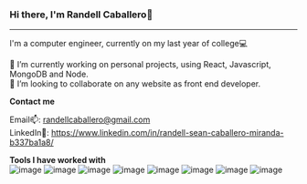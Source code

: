 ### Hi there, I'm Randell Caballero👋
<hr>

I'm a computer engineer, currently on my last year of college💻



🔭 I’m currently working on personal projects, using React, Javascript, MongoDB and Node. <br />
👯 I’m looking to collaborate on any website as front end developer.


**Contact me**

Email📫: randellcaballero@gmail.com<br />
LinkedIn👀: https://www.linkedin.com/in/randell-sean-caballero-miranda-b337ba1a8/<br />



**Tools I have worked with**<br />
![image](https://user-images.githubusercontent.com/102177367/195671591-58fa3ea6-3b2c-4874-85b9-731a226c160f.png)
![image](https://user-images.githubusercontent.com/102177367/195672577-f3baa3fd-89ce-41de-a384-03f904d8f678.png)
![image](https://user-images.githubusercontent.com/102177367/195672613-f2ce11da-5d81-4f04-9270-ef059dd83465.png)
![image](https://user-images.githubusercontent.com/102177367/195672630-1319add8-e61b-49df-81af-ec10d987b723.png)
![image](https://user-images.githubusercontent.com/102177367/195672655-32c83f59-41f9-4dc9-9e80-e4bf3435caa7.png)
![image](https://user-images.githubusercontent.com/102177367/195672679-deeef2ab-990a-4b54-bc94-9c9b5b81d81b.png)
![image](https://user-images.githubusercontent.com/102177367/195672703-f9f9ba19-8107-4bdc-a409-746ba1f9b06a.png)
![image](https://user-images.githubusercontent.com/102177367/195672756-d65a3472-2cff-4d71-85d1-028ba07ced02.png)
